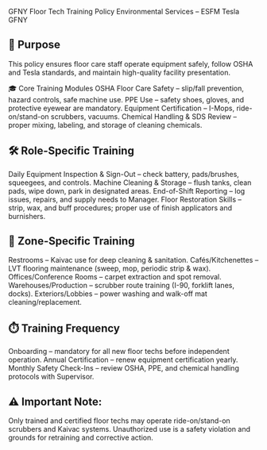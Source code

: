 GFNY Floor Tech Training Policy
Environmental Services – ESFM Tesla GFNY

## 📌 Purpose
This policy ensures floor care staff operate equipment safely, follow OSHA and Tesla standards, and maintain high-quality facility presentation.

🎓 Core Training Modules
OSHA Floor Care Safety – slip/fall prevention, hazard controls, safe machine use.
PPE Use – safety shoes, gloves, and protective eyewear are mandatory.
Equipment Certification – I-Mops, ride-on/stand-on scrubbers, vacuums.
Chemical Handling & SDS Review – proper mixing, labeling, and storage of cleaning chemicals.

## 🛠️ Role-Specific Training
Daily Equipment Inspection & Sign-Out – check battery, pads/brushes, squeegees, and controls.
Machine Cleaning & Storage – flush tanks, clean pads, wipe down, park in designated areas.
End-of-Shift Reporting – log issues, repairs, and supply needs to Manager.
Floor Restoration Skills – strip, wax, and buff procedures; proper use of finish applicators and burnishers.

## 📍 Zone-Specific Training
Restrooms – Kaivac use for deep cleaning & sanitation.
Cafés/Kitchenettes – LVT flooring maintenance (sweep, mop, periodic strip & wax).
Offices/Conference Rooms – carpet extraction and spot removal.
Warehouses/Production – scrubber route training (I-90, forklift lanes, docks).
Exteriors/Lobbies – power washing and walk-off mat cleaning/replacement.

## ⏱️ Training Frequency
Onboarding – mandatory for all new floor techs before independent operation.
Annual Certification – renew equipment certification yearly.
Monthly Safety Check-Ins – review OSHA, PPE, and chemical handling protocols with Supervisor.

## ⚠️ Important Note:
 Only trained and certified floor techs may operate ride-on/stand-on scrubbers and Kaivac systems. Unauthorized use is a safety violation and grounds for retraining and corrective action.
